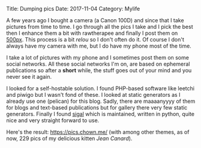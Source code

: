 Title: Dumping pics
Date: 2017-11-04
Category: Mylife

A few years ago I bought a camera (a Canon 100D) and since that I take
pictures from time to time. I go through all the pics I take and I
pick the best then I enhance them a bit with rawtherapee and finally I
post them on [500px](http://piks.chown.me). This process is a bit
*relou* so I don't often do it. Of course I don't always have my camera
with me, but I do have my phone most of the time.

I take a lot of pictures with my phone and I sometimes post them on
some social networks. All these social networks I'm on, are based on
ephemeral publications so after a **short** while, the stuff goes out
of your mind and you never see it again.

I looked for a self-hostable solution. I found PHP-based software like
leetchi and piwigo but I wasn't fond of these. I looked at static
generators as I already use one (pelican) for this blog. Sadly, there
are maaaanyyyy of them for blogs and text-based publications but for
gallery there very few static generators. Finally I found
[sigal](https://github.com/saimn/sigal) which is maintained, written
in python, quite nice and very straight forward to use.

Here's the result: <https://pics.chown.me/> (with among other themes,
as of now, 229 pics of my delicious kitten *Jean Canard*).


